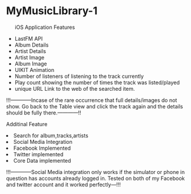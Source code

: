 # MyMusicLibrary-1

<ul><p>iOS Application Features</p>
<li>LastFM API</li>
<li>Album Details</li>
<li>Artist Details</li>
<li>Artist Image </li>
<li>Album Image </li>
<li>UIKIT Animation</li>

<li>Number of listeners of listening to the track currently</li>
<li>Play count showing the number of times the track was listed/played</li> 
<li>unique URL Link to the web of the searched item.</li></ul>

<p>!!!————Incase of the rare occurrence that full details/images do not show. Go back to the Table view and click the track again and the details should be fully there.————!!</p>

<p>Additinal Feature</p>
<li>Search for album,tracks,artists</li>
<li>Social Media Integration</li>
<li>Facebook Implemented</li>
<li>Twitter implemented</li>
<li>Core Data implemented</li>
<p>!!!————Social Media integration only works if the simulator or phone in question has accounts already logged in. Tested on both of my Facebook and twitter account and it worked perfectly—!!!</p>




